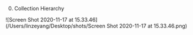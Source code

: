 0. Collection Hierarchy

![Screen Shot 2020-11-17 at 15.33.46](/Users/linzeyang/Desktop/shots/Screen Shot 2020-11-17 at 15.33.46.png)

